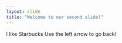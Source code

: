 ```yaml
---
layout: slide
title: "Welcome to our second slide!"
---
```

I like Starbucks
Use the left arrow to go back!
